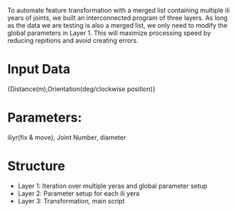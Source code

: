 To automate feature transformation with a merged list containing multiple ili years of joints, we built an interconnected program of three layers. As long as the data we are testing is also a merged list, we only need to modify the global parameters in Layer 1. This will maximize processing speed by reducing repitions and avoid creating errors. 

# Input Data
{Distance(m),Orientation(deg/clockwise position)}

# Parameters:
iliyr(fix & move), Joint Number, diameter

# Structure

- Layer 1: Iteration over multiple yeras and global parameter setup
- Layer 2: Parameter setup for each ili yera
- Layer 3: Transformation, main script
